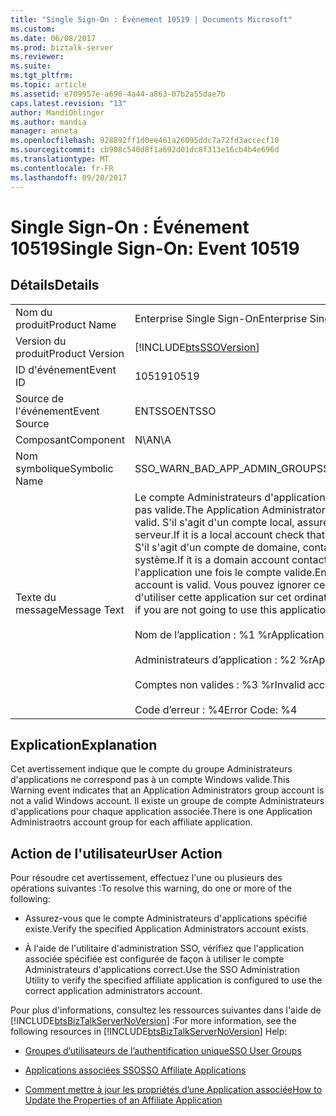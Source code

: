 ```yaml
---
title: "Single Sign-On : Événement 10519 | Documents Microsoft"
ms.custom: 
ms.date: 06/08/2017
ms.prod: biztalk-server
ms.reviewer: 
ms.suite: 
ms.tgt_pltfrm: 
ms.topic: article
ms.assetid: e709957e-a690-4a44-a863-07b2a55dae7b
caps.latest.revision: "13"
author: MandiOhlinger
ms.author: mandia
manager: anneta
ms.openlocfilehash: 928892ff1d0ee461a26095ddc7a72fd3accecf10
ms.sourcegitcommit: cb908c540d8f1a692d01dc8f313e16cb4b4e696d
ms.translationtype: MT
ms.contentlocale: fr-FR
ms.lasthandoff: 09/20/2017
---
```

# <a name="single-sign-on-event-10519"></a><span data-ttu-id="3bbda-102">Single Sign-On : Événement 10519</span><span class="sxs-lookup"><span data-stu-id="3bbda-102">Single Sign-On: Event 10519</span></span>
## <a name="details"></a><span data-ttu-id="3bbda-103">Détails</span><span class="sxs-lookup"><span data-stu-id="3bbda-103">Details</span></span>  
  
|||  
|-|-|  
|<span data-ttu-id="3bbda-104">Nom du produit</span><span class="sxs-lookup"><span data-stu-id="3bbda-104">Product Name</span></span>|<span data-ttu-id="3bbda-105">Enterprise Single Sign-On</span><span class="sxs-lookup"><span data-stu-id="3bbda-105">Enterprise Single Sign-On</span></span>|  
|<span data-ttu-id="3bbda-106">Version du produit</span><span class="sxs-lookup"><span data-stu-id="3bbda-106">Product Version</span></span>|[!INCLUDE[btsSSOVersion](../includes/btsssoversion-md.md)]|  
|<span data-ttu-id="3bbda-107">ID d'événement</span><span class="sxs-lookup"><span data-stu-id="3bbda-107">Event ID</span></span>|<span data-ttu-id="3bbda-108">10519</span><span class="sxs-lookup"><span data-stu-id="3bbda-108">10519</span></span>|  
|<span data-ttu-id="3bbda-109">Source de l'événement</span><span class="sxs-lookup"><span data-stu-id="3bbda-109">Event Source</span></span>|<span data-ttu-id="3bbda-110">ENTSSO</span><span class="sxs-lookup"><span data-stu-id="3bbda-110">ENTSSO</span></span>|  
|<span data-ttu-id="3bbda-111">Composant</span><span class="sxs-lookup"><span data-stu-id="3bbda-111">Component</span></span>|<span data-ttu-id="3bbda-112">N\A</span><span class="sxs-lookup"><span data-stu-id="3bbda-112">N\A</span></span>|  
|<span data-ttu-id="3bbda-113">Nom symbolique</span><span class="sxs-lookup"><span data-stu-id="3bbda-113">Symbolic Name</span></span>|<span data-ttu-id="3bbda-114">SSO_WARN_BAD_APP_ADMIN_GROUP</span><span class="sxs-lookup"><span data-stu-id="3bbda-114">SSO_WARN_BAD_APP_ADMIN_GROUP</span></span>|  
|<span data-ttu-id="3bbda-115">Texte du message</span><span class="sxs-lookup"><span data-stu-id="3bbda-115">Message Text</span></span>|<span data-ttu-id="3bbda-116">Le compte Administrateurs d'applications associé à cette application n'est pas valide.</span><span class="sxs-lookup"><span data-stu-id="3bbda-116">The Application Administrators account for this application is not valid.</span></span> <span data-ttu-id="3bbda-117">S'il s'agit d'un compte local, assurez-vous que ce compte existe sur le serveur.</span><span class="sxs-lookup"><span data-stu-id="3bbda-117">If it is a local account check that this account exists on the server.</span></span> <span data-ttu-id="3bbda-118">S'il s'agit d'un compte de domaine, contactez votre administrateur système.</span><span class="sxs-lookup"><span data-stu-id="3bbda-118">If it is a domain account contact your domain administrator.</span></span> <span data-ttu-id="3bbda-119">Activez l'application une fois le compte valide.</span><span class="sxs-lookup"><span data-stu-id="3bbda-119">Enable the application when the account is valid.</span></span> <span data-ttu-id="3bbda-120">Vous pouvez ignorer ce message si vous n'envisagez pas d'utiliser cette application sur cet ordinateur.%r</span><span class="sxs-lookup"><span data-stu-id="3bbda-120">You can ignore this message if you are not going to use this application on this computer.%r</span></span><br /><br /> <span data-ttu-id="3bbda-121">Nom de l’application : %1 %r</span><span class="sxs-lookup"><span data-stu-id="3bbda-121">Application Name: %1%r</span></span><br /><br /> <span data-ttu-id="3bbda-122">Administrateurs d’application : %2 %r</span><span class="sxs-lookup"><span data-stu-id="3bbda-122">Application Administrators: %2%r</span></span><br /><br /> <span data-ttu-id="3bbda-123">Comptes non valides : %3 %r</span><span class="sxs-lookup"><span data-stu-id="3bbda-123">Invalid accounts: %3%r</span></span><br /><br /> <span data-ttu-id="3bbda-124">Code d’erreur : %4</span><span class="sxs-lookup"><span data-stu-id="3bbda-124">Error Code: %4</span></span>|  
  
## <a name="explanation"></a><span data-ttu-id="3bbda-125">Explication</span><span class="sxs-lookup"><span data-stu-id="3bbda-125">Explanation</span></span>  
 <span data-ttu-id="3bbda-126">Cet avertissement indique que le compte du groupe Administrateurs d'applications ne correspond pas à un compte Windows valide.</span><span class="sxs-lookup"><span data-stu-id="3bbda-126">This Warning event indicates that an Application Administrators group account is not a valid Windows account.</span></span> <span data-ttu-id="3bbda-127">Il existe un groupe de compte Administrateurs d'applications pour chaque application associée.</span><span class="sxs-lookup"><span data-stu-id="3bbda-127">There is one Application Administraotrs account group for each affiliate application.</span></span>  
  
## <a name="user-action"></a><span data-ttu-id="3bbda-128">Action de l'utilisateur</span><span class="sxs-lookup"><span data-stu-id="3bbda-128">User Action</span></span>  
 <span data-ttu-id="3bbda-129">Pour résoudre cet avertissement, effectuez l'une ou plusieurs des opérations suivantes :</span><span class="sxs-lookup"><span data-stu-id="3bbda-129">To resolve this warning, do one or more of the following:</span></span>  
  
-   <span data-ttu-id="3bbda-130">Assurez-vous que le compte Administrateurs d'applications spécifié existe.</span><span class="sxs-lookup"><span data-stu-id="3bbda-130">Verify the specified Application Administrators account exists.</span></span>  
  
-   <span data-ttu-id="3bbda-131">À l'aide de l'utilitaire d'administration SSO, vérifiez que l'application associée spécifiée est configurée de façon à utiliser le compte Administrateurs d'applications correct.</span><span class="sxs-lookup"><span data-stu-id="3bbda-131">Use the SSO Administration Utility to verify the specified affiliate application is configured to use the correct application administrators account.</span></span>  
  
 <span data-ttu-id="3bbda-132">Pour plus d'informations, consultez les ressources suivantes dans l'aide de [!INCLUDE[btsBizTalkServerNoVersion](../includes/btsbiztalkservernoversion-md.md)] :</span><span class="sxs-lookup"><span data-stu-id="3bbda-132">For more information, see the following resources in [!INCLUDE[btsBizTalkServerNoVersion](../includes/btsbiztalkservernoversion-md.md)] Help:</span></span>  
  
-   [<span data-ttu-id="3bbda-133">Groupes d’utilisateurs de l’authentification unique</span><span class="sxs-lookup"><span data-stu-id="3bbda-133">SSO User Groups</span></span>](../core/sso-user-groups.md)  
  
-   [<span data-ttu-id="3bbda-134">Applications associées SSO</span><span class="sxs-lookup"><span data-stu-id="3bbda-134">SSO Affiliate Applications</span></span>](../core/sso-affiliate-applications.md)  
  
-   [<span data-ttu-id="3bbda-135">Comment mettre à jour les propriétés d’une Application associée</span><span class="sxs-lookup"><span data-stu-id="3bbda-135">How to Update the Properties of an Affiliate Application</span></span>](../core/how-to-update-the-properties-of-an-affiliate-application.md)